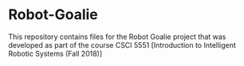 # Robot-Goalie
This repository contains files for the Robot Goalie project that was developed as part of the course CSCI 5551 [Introduction to Intelligent Robotic Systems (Fall 2018)]

